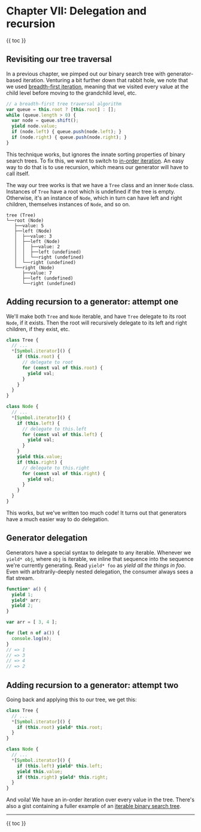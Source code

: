 # Chapter VII: Delegation and recursion

{{ toc }}

## Revisiting our tree traversal

In a previous chapter, we pimped out our binary search tree with generator-based iteration. Venturing a bit further down that rabbit hole, we note that we used [breadth-first iteration](https://en.wikipedia.org/wiki/Breadth-first_search), meaning that we visited every value at the child level before moving to the grandchild level, etc.

```js
// a breadth-first tree traversal algorithm
var queue = this.root ? [this.root] : [];
while (queue.length > 0) {
  var node = queue.shift();
  yield node.value;
  if (node.left) { queue.push(node.left); }
  if (node.right) { queue.push(node.right); }
}
```

This technique works, but ignores the innate sorting properties of binary search trees. To fix this, we want to switch to [in-order iteration](https://en.wikipedia.org/wiki/Tree_traversal#In-order). An easy way to do that is to use recursion, which means our generator will have to call itself.

The way our tree works is that we have a `Tree` class and an inner `Node` class. Instances of `Tree` have a root which is undefined if the tree is empty. Otherwise, it's an instance of `Node`, which in turn can have left and right children, themselves instances of `Node`, and so on.

```
tree (Tree)
└──root (Node)
   ├──value: 5
   ├──left (Node)
   │  ├──value: 3
   │  ├──left (Node)
   │  │  ├──value: 2
   │  │  ├──left (undefined)
   │  │  └──right (undefined)
   │  └──right (undefined)
   └──right (Node)
      ├──value: 7
      ├──left (undefined)
      └──right (undefined)
```

## Adding recursion to a generator: attempt one

We'll make both `Tree` and `Node` iterable, and have `Tree` delegate to its root `Node`, if it exists. Then the root will recursively delegate to its left and right children, if they exist, etc.

```js
class Tree {
  // ...
  *[Symbol.iterator]() {
    if (this.root) {
      // delegate to root
      for (const val of this.root) {
        yield val;
      }
    }
  }
}

class Node {
  // ...
  *[Symbol.iterator]() {
    if (this.left) {
      // delegate to this.left
      for (const val of this.left) {
        yield val;
      }
    }
    yield this.value;
    if (this.right) {
      // delegate to this.right
      for (const val of this.right) {
        yield val;
      }
    }
  }
}
```

This works, but we've written too much code! It turns out that generators have a much easier way to do delegation.

## Generator delegation

Generators have a special syntax to delegate to any iterable. Whenever we `yield* obj`, where `obj` is iterable, we inline that sequence into the sequence we're currently generating. Read `yield* foo` as *yield all the things in foo*. Even with arbitrarily-deeply nested delegation, the consumer always sees a flat stream.

```js
function* a() {
  yield 1;
  yield* arr;
  yield 2;
}

var arr = [ 3, 4 ];

for (let n of a()) {
  console.log(n);
}
// => 1
// => 3
// => 4
// => 2
```

## Adding recursion to a generator: attempt two

Going back and applying this to our tree, we get this:

```js
class Tree {
  // ...
  *[Symbol.iterator]() {
    if (this.root) yield* this.root;
  }
}

class Node {
  // ...
  *[Symbol.iterator]() {
    if (this.left) yield* this.left;
    yield this.value;
    if (this.right) yield* this.right;
  }
}
```

And voila! We have an in-order iteration over every value in the tree. There's also a gist containing a fuller example of an [iterable binary search tree](https://gist.github.com/greim/17ccec50e8ac45a35edf08efec5fe059).

----------------

{{ toc }}
